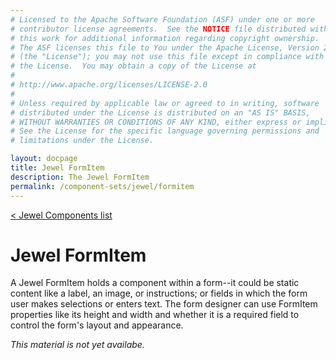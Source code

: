 ```yaml
---
# Licensed to the Apache Software Foundation (ASF) under one or more
# contributor license agreements.  See the NOTICE file distributed with
# this work for additional information regarding copyright ownership.
# The ASF licenses this file to You under the Apache License, Version 2.0
# (the "License"); you may not use this file except in compliance with
# the License.  You may obtain a copy of the License at
# 
# http://www.apache.org/licenses/LICENSE-2.0
# 
# Unless required by applicable law or agreed to in writing, software
# distributed under the License is distributed on an "AS IS" BASIS,
# WITHOUT WARRANTIES OR CONDITIONS OF ANY KIND, either express or implied.
# See the License for the specific language governing permissions and
# limitations under the License.

layout: docpage
title: Jewel FormItem
description: The Jewel FormItem
permalink: /component-sets/jewel/formitem
---
```

[< Jewel Components list](component-sets/jewel)

# Jewel FormItem

A Jewel FormItem holds a component within a form--it could be static content like a label, an image, or instructions; or fields in which the form user makes selections or enters text. The form designer can use FormItem properties like its height and width and whether it is a required field to control the form's layout and appearance.

_This material is not yet availabe._

